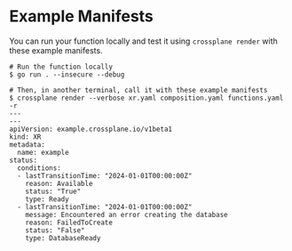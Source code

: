 # Example Manifests

You can run your function locally and test it using `crossplane render`
with these example manifests.

```shell
# Run the function locally
$ go run . --insecure --debug
```

```shell
# Then, in another terminal, call it with these example manifests
$ crossplane render --verbose xr.yaml composition.yaml functions.yaml -r
---
---
apiVersion: example.crossplane.io/v1beta1
kind: XR
metadata:
  name: example
status:
  conditions:
  - lastTransitionTime: "2024-01-01T00:00:00Z"
    reason: Available
    status: "True"
    type: Ready
  - lastTransitionTime: "2024-01-01T00:00:00Z"
    message: Encountered an error creating the database
    reason: FailedToCreate
    status: "False"
    type: DatabaseReady
```

